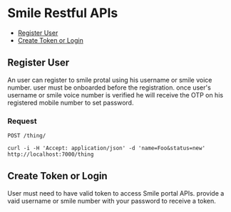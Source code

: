 # Smile Restful APIs
* [Register User](#registeruser)
* [Create Token or Login](#createtoken)

## Register User

An user can register to smile protal using his username or smile voice number. user must be onboarded before the registration.
once user's username or smile voice number is verified he will receive the OTP on his registered mobile number to set password.

### Request

`POST /thing/`

    curl -i -H 'Accept: application/json' -d 'name=Foo&status=new' http://localhost:7000/thing

## Create Token or Login

User must need to have valid token to access Smile portal APIs. provide a vaid username or smile number with your password to receive a token. 
